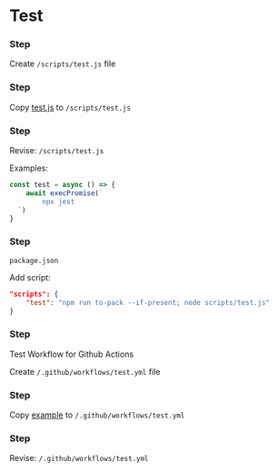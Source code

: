 # Test

### Step

Create  `/scripts/test.js` file

### Step

Copy [test.js](test.js) to `/scripts/test.js`

### Step

Revise: `/scripts/test.js`

Examples:

```js
const test = async () => {
    await execPromise(`
        npx jest
  `)
}
```

### Step

`package.json`

Add script:

```json
"scripts": {
    "test": "npm run to-pack --if-present; node scripts/test.js"
}
```

### Step

Test Workflow for Github Actions

Create  `/.github/workflows/test.yml` file

### Step

Copy [example](test.yml) to `/.github/workflows/test.yml`

### Step

Revise: `/.github/workflows/test.yml`
